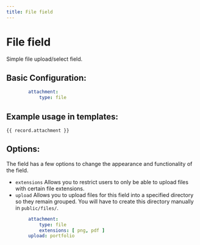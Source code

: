 ```yaml
---
title: File field
---
```

File field
==========

Simple file upload/select field.

## Basic Configuration:

```yaml
        attachment:
            type: file
```

## Example usage in templates:

```twig
{{ record.attachment }}
```

## Options:

The field has a few options to change the appearance and functionality of the
field.

* `extensions` Allows you to restrict users to only be able to upload files with
  certain file extensions.
* `upload` Allows you to upload files for this field into a specified directory so they remain grouped. You will have to create this directory manually in `public/files/`.

```yaml
        attachment:
            type: file
            extensions: [ png, pdf ]
        upload: portfolio
```
